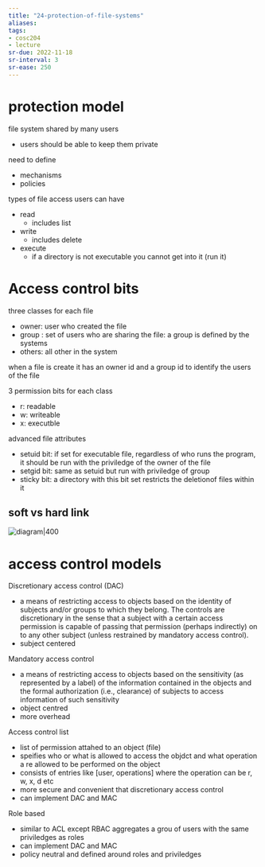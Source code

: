 ```yaml
---
title: "24-protection-of-file-systems"
aliases: 
tags: 
- cosc204
- lecture
sr-due: 2022-11-18
sr-interval: 3
sr-ease: 250
---
```


# protection model
file system shared by many users
- users should be able to keep them private

need to define
- mechanisms
- policies

types of file access users can have
- read
	- includes list
- write
	- includes delete	
- execute
	- if a directory is not executable you cannot get into it (run it) 

# Access control bits
three classes for each file
- owner: user who created the file
- group : set of users who are sharing the file: a group is defined by the systems
- others: all other in the system

when a file is create it has an owner id and a group id to identify the users of the file 

3 permission bits for each class
- r: readable
- w: writeable
- x: executble

advanced file attributes
- setuid bit: if set for executable file, regardless of who runs the program, it should be run with the priviledge of the owner of the file
- setgid bit: same as setuid but run with priviledge of group
- sticky bit: a directory with this bit set restricts the deletionof files within it

## soft vs hard link
![diagram|400](https://i.imgur.com/DEvbJRN.png)

# access control models
Discretionary access control (DAC)
- a means of restricting access to objects based on the identity of subjects and/or groups to which they belong. The controls are discretionary in the sense that a subject with a certain access permission is capable of passing that permission (perhaps indirectly) on to any other subject (unless restrained by mandatory access control).
- subject centered

Mandatory access control
- a means of restricting access to objects based on the sensitivity (as represented by a label) of the information contained in the objects and the formal authorization (i.e., clearance) of subjects to access information of such sensitivity
- object centred  
- more overhead

Access control list
- list of permission attahed to an object (file)
- speifies who or what is allowed to access the objdct and what operation a re allowed to be performed on the object
- consists of entries like [user, operations] where the operation can be r, w, x, d etc
- more secure and convenient that discretionary access control
- can implement DAC and MAC

Role based
- similar to ACL except RBAC aggregates a grou of users with the same priviledges as roles
- can implement DAC and MAC
- policy neutral and defined around roles and priviledges